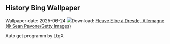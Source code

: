 ## History Bing Wallpaper
Wallpaper date: 2025-06-24
![](https://www.bing.com/th?id=OHR.DresdenElbe_FR-CA0474923100_UHD.jpg&w=1000)Download: [Fleuve Elbe à Dresde, Allemagne (© Sean Pavone/Getty Images)](https://www.bing.com/th?id=OHR.DresdenElbe_FR-CA0474923100_UHD.jpg)

Auto get programm by LtgX
